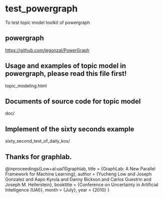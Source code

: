 # test_powergraph
To test topic model toolkit of powergraph

## powergraph
https://github.com/jegonzal/PowerGraph

## Usage and examples of topic model in powergraph, please read this file first!
topic_modeling.html

## Documents of source code for topic model
doc/

## Implement of the sixty seconds example
sixty_second_test_of_daily_kos/

## Thanks for graphlab.
@inproceedings{Low+al:uai10graphlab,
  title = {GraphLab: A New Parallel Framework for Machine Learning},
  author = {Yucheng Low and
            Joseph Gonzalez and
            Aapo Kyrola and
            Danny Bickson and
            Carlos Guestrin and
            Joseph M. Hellerstein},
  booktitle = {Conference on Uncertainty in Artificial Intelligence (UAI)},
  month = {July},
  year = {2010}
}
